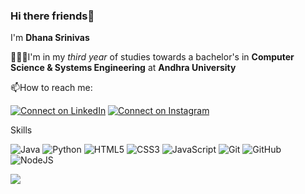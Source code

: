 ### Hi there friends👋

I'm **Dhana Srinivas**

👨🏻‍🎓I'm in my *third year* of studies towards a bachelor's in **Computer Science & Systems Engineering** at **Andhra University**

📫How to reach me:

[![Connect on LinkedIn](https://img.shields.io/badge/--linkedin?label=LinkedIn&logo=LinkedIn&style=social)](https://www.linkedin.com/in/dhana-srinivas-panniru-234374203/)   [![Connect on Instagram](https://img.shields.io/badge/--instagram?label=Instagram&logo=Instagram&style=social)](https://www.instagram.com/dhn.srnvs/)

Skills

![Java](https://img.shields.io/badge/java-%23ED8B00.svg?style=for-the-badge&logo=openjdk&logoColor=white)
![Python](https://img.shields.io/badge/python-3670A0?style=for-the-badge&logo=python&logoColor=ffdd54)
![HTML5](https://img.shields.io/badge/html5-%23E34F26.svg?style=for-the-badge&logo=html5&logoColor=white)
![CSS3](https://img.shields.io/badge/css3-%231572B6.svg?style=for-the-badge&logo=css3&logoColor=white)
![JavaScript](https://img.shields.io/badge/javascript-%23323330.svg?style=for-the-badge&logo=javascript&logoColor=%23F7DF1E)
![Git](https://img.shields.io/badge/git-%23F05033.svg?style=for-the-badge&logo=git&logoColor=white)
![GitHub](https://img.shields.io/badge/github-%23121011.svg?style=for-the-badge&logo=github&logoColor=white)
![NodeJS](https://img.shields.io/badge/node.js-6DA55F?style=for-the-badge&logo=node.js&logoColor=white)

<img src="https://github-readme-stats.vercel.app/api?username=DhanaSrinivas&show_icons=true&theme=tokyonight" >


<!-- ### :zap: Recent Activity -->






<!--
**DhanaSrinivas/DhanaSrinivas** is a ✨ _special_ ✨ repository because its `README.md` (this file) appears on your GitHub profile.

Here are some ideas to get you started:

![Dhana's image](https://www.icloud.com/sharedalbum/#B17JtdOXm2UF3yR)

- 🔭 I’m currently working on ...
- 🌱 I’m currently learning ...
- 👯 I’m looking to collaborate on ...
- 🤔 I’m looking for help with ...
- 💬 Ask me about ...
- 📫 How to reach me: ...
- 😄 Pronouns: ...
- ⚡ Fun fact: ...
-->
